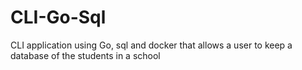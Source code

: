 # CLI-Go-Sql
CLI application using Go, sql and docker that allows a user to keep a database of the students in a school
